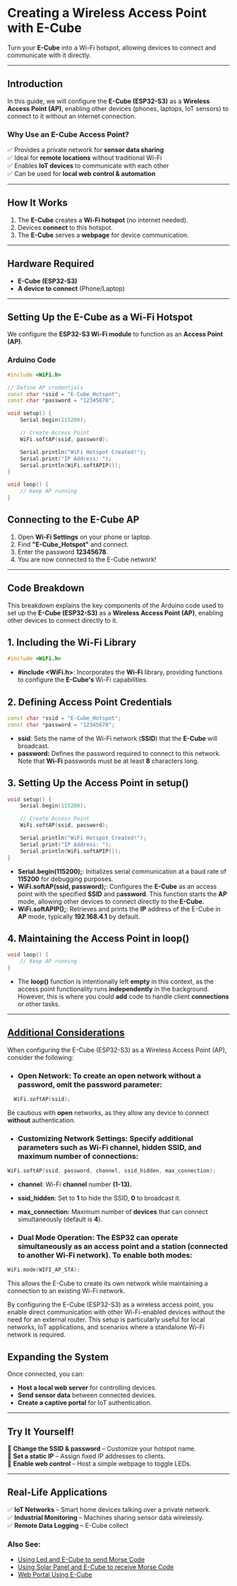 # **Creating a Wireless Access Point with E-Cube**
Turn your **E-Cube** into a Wi-Fi hotspot, allowing devices to connect and communicate with it directly.

---

## **Introduction**
In this guide, we will configure the **E-Cube (ESP32-S3)** as a **Wireless Access Point (AP)**, enabling other devices (phones, laptops, IoT sensors) to connect to it without an internet connection.

### **Why Use an E-Cube Access Point?**
✅ Provides a private network for **sensor data sharing**  
✅ Ideal for **remote locations** without traditional Wi-Fi  
✅ Enables **IoT devices** to communicate with each other  
✅ Can be used for **local web control & automation**  

---

## **How It Works**
1. The **E-Cube** creates a **Wi-Fi hotspot** (no internet needed).
2. Devices **connect** to this hotspot.
3. The **E-Cube** serves a **webpage** for device communication.

---

## **Hardware Required**
- **E-Cube (ESP32-S3)**
- **A device to connect** (Phone/Laptop)

---

## **Setting Up the E-Cube as a Wi-Fi Hotspot**
We configure the **ESP32-S3 Wi-Fi module** to function as an **Access Point (AP)**.

### **Arduino Code**
```cpp
#include <WiFi.h>

// Define AP credentials
const char *ssid = "E-Cube_Hotspot";
const char *password = "12345678";

void setup() {
    Serial.begin(115200);

    // Create Access Point
    WiFi.softAP(ssid, password);

    Serial.println("WiFi Hotspot Created!");
    Serial.print("IP Address: ");
    Serial.println(WiFi.softAPIP());
}

void loop() {
    // Keep AP running
}
```

## **Connecting to the E-Cube AP**
1. Open **Wi-Fi Settings** on your phone or laptop.
2. Find **"E-Cube_Hotspot"** and connect.
3. Enter the password **12345678**.
4. You are now connected to the E-Cube network! 

---

## **Code Breakdown**

This breakdown explains the key components of the Arduino code used to set up the **E-Cube (ESP32-S3)** as a **Wireless Access Point (AP)**, enabling other devices to connect directly to it.


## **1. Including the Wi-Fi Library**
```cpp
#include <WiFi.h>
```
- **#include <WiFi.h>**: Incorporates the **Wi-Fi** library, providing functions to configure the **E-Cube's** Wi-Fi capabilities.

## **2. Defining Access Point Credentials**
```cpp
const char *ssid = "E-Cube_Hotspot";
const char *password = "12345678";
```
- **ssid**: Sets the name of the Wi-Fi network (**SSID**) that the **E-Cube** will broadcast.
- **password:** Defines the password required to connect to this network. Note that **Wi-Fi** passwords must be at least **8** characters long.

## **3. Setting Up the Access Point in setup()**
```cpp
void setup() {
    Serial.begin(115200);

    // Create Access Point
    WiFi.softAP(ssid, password);

    Serial.println("WiFi Hotspot Created!");
    Serial.print("IP Address: ");
    Serial.println(WiFi.softAPIP());
}
```
- **Serial.begin(115200);**: Initializes serial communication at a baud rate of **115200** for debugging purposes.
- **WiFi.softAP(ssid, password);**: Configures the **E-Cube** as an access point with the specified **SSID** and p**assword**. This function starts the **AP** mode, allowing other devices to connect directly to the **E-Cube.**
- **WiFi.softAPIP();**: Retrieves and prints the **IP** address of the E-Cube in **AP** mode, typically **192.168.4.1** by default.

## **4. Maintaining the Access Point in loop()**
```cpp
void loop() {
    // Keep AP running
}
```
- The **loop()** function is intentionally left **empty** in this context, as the access point functionality runs **independently** in the background. However, this is where you could **add** code to handle client **connections** or other tasks.

---

## <ins> **Additional Considerations** </ins>

When configuring the E-Cube (ESP32-S3) as a Wireless Access Point (AP), consider the following:

- ### Open Network: To create an open network without a password, omit the password parameter:

```cpp
  WiFi.softAP(ssid);
```
Be cautious with **open** networks, as they allow any device to connect **without** authentication.

- ### Customizing Network Settings: Specify additional parameters such as Wi-Fi channel, hidden SSID, and maximum number of connections:

```cpp
WiFi.softAP(ssid, password, channel, ssid_hidden, max_connection);
```
- **channel**: Wi-Fi **channel** number **(1-13).**
- **ssid_hidden**: Set to **1** to hide the SSID, **0** to broadcast it.
- **max_connection:** Maximum number of **devices** that can connect simultaneously (default is **4**).

- ### Dual Mode Operation: The ESP32 can operate simultaneously as an access point and a station (connected to another Wi-Fi network). To enable both modes:

```cpp
WiFi.mode(WIFI_AP_STA);
```
This allows the E-Cube to create its own network while maintaining a connection to an existing Wi-Fi network.

By configuring the E-Cube (ESP32-S3) as a wireless access point, you enable direct communication with other Wi-Fi-enabled devices without the need for an external router. This setup is particularly useful for local networks, IoT applications, and scenarios where a standalone Wi-Fi network is required.

## **Expanding the System**
Once connected, you can:
- **Host a local web server** for controlling devices.
- **Send sensor data** between connected devices.
- **Create a captive portal** for IoT authentication.

---

## **Try It Yourself!**
🔹 **Change the SSID & password** – Customize your hotspot name.  
🔹 **Set a static IP** – Assign fixed IP addresses to clients.  
🔹 **Enable web control** – Host a simple webpage to toggle LEDs.

---

## **Real-Life Applications**
✅ **IoT Networks** – Smart home devices talking over a private network.  
✅ **Industrial Monitoring** – Machines sharing sensor data wirelessly.  
✅ **Remote Data Logging** – E-Cube collect

### Also See:

- [Using Led and E-Cube to send Morse Code](/en/experiments/morsecodenlight/morse_led_transmitter)
- [Using Solar Panel and E-Cube to receive Morse Code](/en/experiments/morsecodenlight/morse_ldr_decoder)
- [Web Portal Using E-Cube](/en/experiments/wirelessndata/web_portal)